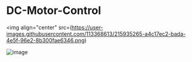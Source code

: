 # DC-Motor-Control
<img align="center" src=(https://user-images.githubusercontent.com/113368613/215935265-a4c17ec2-bada-4e5f-96e2-8b300fae6346.png) </img>

![image](https://user-images.githubusercontent.com/113368613/215935932-8b3718aa-db3f-4ab0-8ae2-0e8f93fdb5ea.png)

